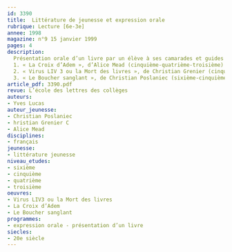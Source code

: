```yaml
---
id: 3390
title:  Littérature de jeunesse et expression orale
rubrique: Lecture [6e-3e]
annee: 1998
magazine: n°9 15 janvier 1999
pages: 4
description: 
  Présentation orale d’un livre par un élève à ses camarades et guides de préparation sur les titres suivants – 
  1. « La Croix d’Adem », d’Alice Mead (cinquième-quatrième-troisième)
  2. « Virus LIV 3 ou la Mort des livres », de Christian Grenier (cinquième-quatrième)
  3. « Le Boucher sanglant », de Christian Poslaniec (sixième-cinquième)
article_pdf: 3390.pdf
revue: L’école des lettres des collèges
auteurs:
- Yves Lucas
auteur_jeunesse:
- Christian Poslaniec
- hristian Grenier C
- Alice Mead
disciplines:
- français
jeunesse:
- littérature jeunesse
niveau_etudes:
- sixième
- cinquième
- quatrième
- troisième
oeuvres:
- Virus LIV3 ou la Mort des livres
- La Croix d’Adem
- Le Boucher sanglant
programmes:
- expression orale - présentation d’un livre
siecles:
- 20e siècle
---
```

